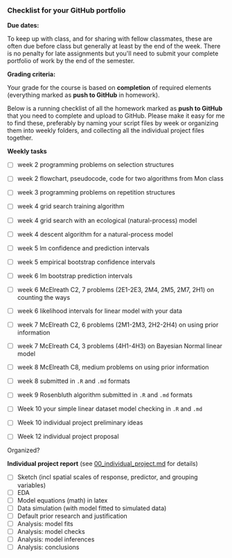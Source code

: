 ### Checklist for your GitHub portfolio



**Due dates:**

To keep up with class, and for sharing with fellow classmates, these are often due before class but generally at least by the end of the week. There is no penalty for late assignments but you'll need to submit your complete portfolio of work by the end of the semester.



**Grading criteria:**

Your grade for the course is based on **completion** of required elements (everything marked as **push to GitHub** in homework). 

Below is a running checklist of all the homework marked as **push to GitHub** that you need to complete and upload to GitHub. Please make it easy for me to find these, preferably by naming your script files by week or organizing them into weekly folders, and collecting all the individual project files together.



**Weekly tasks**

- [ ] week 2 programming problems on selection structures
- [ ] week 2 flowchart, pseudocode, code for two algorithms from Mon class
- [ ] week 3 programming problems on repetition structures
- [ ] week 4 grid search training algorithm
- [ ] week 4 grid search with an ecological (natural-process) model
- [ ] week 4 descent algorithm for a natural-process model
- [ ] week 5 lm confidence and prediction intervals
- [ ] week 5 empirical bootstrap confidence intervals
- [ ] week 6 lm bootstrap prediction intervals
- [ ] week 6 McElreath C2, 7 problems (2E1-2E3, 2M4, 2M5, 2M7, 2H1) on counting the ways
- [ ] week 6 likelihood intervals for linear model with your data
- [ ] week 7 McElreath C2, 6 problems (2M1-2M3, 2H2-2H4) on using prior information
- [ ] week 7 McElreath C4, 3 problems (4H1-4H3) on Bayesian Normal linear model
- [ ] week 8 McElreath C8, medium problems on using prior information
- [ ] week 8 submitted in `.R` and `.md` formats
- [ ] week 9 Rosenbluth algorithm submitted in `.R` and `.md` formats
- [ ] Week 10 your simple linear dataset model checking in `.R` and `.md`
- [ ] Week 10 individual project preliminary ideas
- [ ] Week 12 individual project proposal



Organized?



**Individual project report** (see [00_individual_project.md](00_individual_project.md) for details)

- [ ] Sketch (incl spatial scales of response, predictor, and grouping variables)
- [ ] EDA
- [ ] Model equations (math) in latex
- [ ] Data simulation (with model fitted to simulated data)
- [ ] Default prior research and justification
- [ ] Analysis: model fits
- [ ] Analysis: model checks
- [ ] Analysis: model inferences
- [ ] Analysis: conclusions
